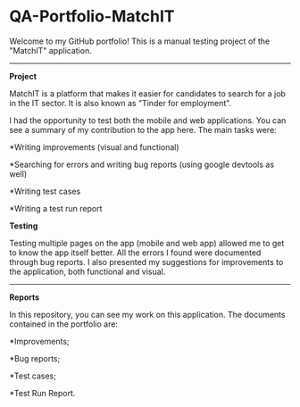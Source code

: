 # QA-Portfolio-MatchIT
 Welcome to my GitHub portfolio! This is a manual testing project of the "MatchIT" application. 
<hr>

**Project**

MatchIT is a platform that makes it easier for candidates to search for a job in the IT sector. It is also known as "Tinder for employment".

I had the opportunity to test both the mobile and web applications. You can see a summary of my contribution to the app here.
The main tasks were:

*Writing improvements (visual and functional)

*Searching for errors and writing bug reports (using google devtools as well)

*Writing test cases

*Writing a test run report

**Testing**

Testing multiple pages on the app (mobile and web app) allowed me to get to know the app itself better. All the errors I found were documented through bug reports. I also presented my suggestions for improvements to the application, both functional and visual.

<hr>

**Reports**

In this repository, you can see my work on this application. The documents contained in the portfolio are:

*Improvements;

*Bug reports;

*Test cases;

*Test Run Report.




